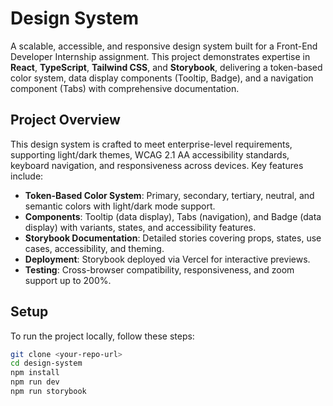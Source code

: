 # Design System

A scalable, accessible, and responsive design system built for a Front-End Developer Internship assignment. This project demonstrates expertise in **React**, **TypeScript**, **Tailwind CSS**, and **Storybook**, delivering a token-based color system, data display components (Tooltip, Badge), and a navigation component (Tabs) with comprehensive documentation.

## Project Overview

This design system is crafted to meet enterprise-level requirements, supporting light/dark themes, WCAG 2.1 AA accessibility standards, keyboard navigation, and responsiveness across devices. Key features include:
- **Token-Based Color System**: Primary, secondary, tertiary, neutral, and semantic colors with light/dark mode support.
- **Components**: Tooltip (data display), Tabs (navigation), and Badge (data display) with variants, states, and accessibility features.
- **Storybook Documentation**: Detailed stories covering props, states, use cases, accessibility, and theming.
- **Deployment**: Storybook deployed via Vercel for interactive previews.
- **Testing**: Cross-browser compatibility, responsiveness, and zoom support up to 200%.

## Setup

To run the project locally, follow these steps:

```bash
git clone <your-repo-url>
cd design-system
npm install
npm run dev
npm run storybook